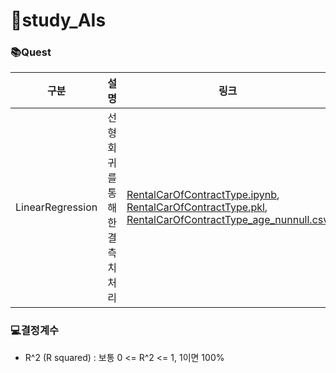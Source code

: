# 📑study_AIs

### 📚Quest

|구분|설명|링크|
|--|--|--|
|LinearRegression|선형회귀를 통해한 결측치 처리|[RentalCarOfContractType.ipynb](./docs/quests/MLs/RentalCarOfContractType.ipynb), [RentalCarOfContractType.pkl](./docs/quests/MLs/RentalCarOfContractType.pkl),  [RentalCarOfContractType_age_nunnull.csv](./docs/quests/MLs/RentalCarOfContractType_age_nunnull.csv)|


### 💻결정계수
- R^2 (R squared) : 보통 0 <= R^2 <= 1, 1이면 100%
